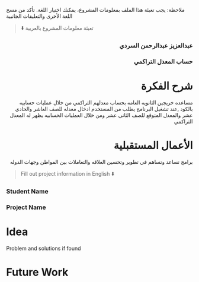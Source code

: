 
ملاحظة: يجب تعبئة هذا الملف بمعلومات المشروع، يمكنك اختيار اللغة. تأكد من مسح اللغة الأخرى والتعليقات الجانبية 
> ⬇️ تعبئة معلومات المشروع بالعربية  

<div dir="rtl">
  
### عبدالعزيز عبدالرحمن السردي


### حساب المعدل التراكمي


# شرح الفكرة
مساعده خريجين الثانويه العامه بحساب معدلهم التراكمي من خلال عمليات حسابيه بالكود ,عند تشغيل البرنامج يطلب من المستخدم ادخال معدله للصف العاشر والحادي عشر والمعدل المتوقع للصف الثاني عشر ومن خلال العمليات الحسابيه يظهر له المعدل التراكمي


# الأعمال المستقبلية
برامج تساعد وتساهم في تطوير وتحسين العلاقه والتعاملات بين المواطن وجهات الدوله

</div>

> Fill out project information in English ⬇️
### Student Name


### Project Name

# Idea
Problem and solutions if found 


# Future Work 


